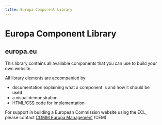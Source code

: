 ```yaml
---
title: Europa Component Library
---
```

# Europa Component Library

## europa.eu

This library contains all available components that you can use to build your own website.

All library elements are accompanied by

- documentation explaining what a component is and how it should be used
- a visual demonstration
- HTML/CSS code for implementation

For support in building a European Commission website using the ECL, please contact [COMM Europa Management](mailto:Europamanagement@ec.europa.eu) (CEM).
